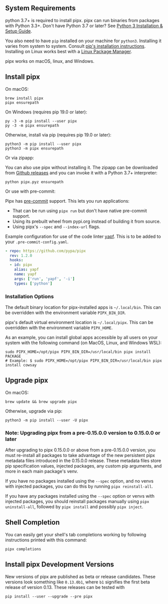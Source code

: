 ## System Requirements

python 3.7+ is required to install pipx. pipx can run binaries from packages with Python 3.3+. Don't have Python 3.7 or later? See [Python 3 Installation & Setup Guide](https://realpython.com/installing-python/).

You also need to have `pip` installed on your machine for `python3`. Installing it varies from system to system. Consult [pip's installation instructions](https://pip.pypa.io/en/stable/installing/). Installing on Linux works best with a [Linux Package Manager](https://packaging.python.org/guides/installing-using-linux-tools/#installing-pip-setuptools-wheel-with-linux-package-managers).

pipx works on macOS, linux, and Windows.

## Install pipx

On macOS:

```
brew install pipx
pipx ensurepath
```

On Windows (requires pip 19.0 or later):

```
py -3 -m pip install --user pipx
py -3 -m pipx ensurepath
```

Otherwise, install via pip (requires pip 19.0 or later):

```
python3 -m pip install --user pipx
python3 -m pipx ensurepath
```

Or via zipapp:

You can also use pipx without installing it.
The zipapp can be downloaded from [Github releases](https://github.com/pypa/pipx/releases) and you can invoke it with a Python 3.7+ interpreter:

```
python pipx.pyz ensurepath
```

<a name="pre-commit"></a>Or use with pre-commit:

Pipx has [pre-commit](https://pre-commit.com/) support. This lets you run applications:
* That can be run using `pipx run` but don't have native pre-commit support.
* Using its prebuilt wheel from pypi.org instead of building it from source.
* Using pipx's `--spec` and `--index-url` flags.

Example configuration for use of the code linter [yapf](https://github.com/google/yapf/). This is to be added to your `.pre-commit-config.yaml`. 

```yaml
- repo: https://github.com/pypa/pipx
  rev: 1.2.0
  hooks:
  - id: pipx
    alias: yapf
    name: yapf
    args: ['run', 'yapf', '-i']
    types: ['python']
```

### Installation Options

The default binary location for pipx-installed apps is `~/.local/bin`. This can be overridden with the environment variable `PIPX_BIN_DIR`.

pipx's default virtual environment location is `~/.local/pipx`. This can be overridden with the environment variable `PIPX_HOME`.

As an example, you can install global apps accessible by all users on your system with the following command (on MacOS, Linux, and Windows WSL):

```
sudo PIPX_HOME=/opt/pipx PIPX_BIN_DIR=/usr/local/bin pipx install PACKAGE
# Example: $ sudo PIPX_HOME=/opt/pipx PIPX_BIN_DIR=/usr/local/bin pipx install cowsay
```

## Upgrade pipx

On macOS:

```
brew update && brew upgrade pipx
```

Otherwise, upgrade via pip:

```
python3 -m pip install --user -U pipx
```

### Note: Upgrading pipx from a pre-0.15.0.0 version to 0.15.0.0 or later

After upgrading to pipx 0.15.0.0 or above from a pre-0.15.0.0 version, you must re-install all packages to take advantage of the new persistent pipx metadata files introduced in the 0.15.0.0 release. These metadata files store pip specification values, injected packages, any custom pip arguments, and more in each main package's venv.

If you have no packages installed using the `--spec` option, and no venvs with injected packages, you can do this by running `pipx reinstall-all`.

If you have any packages installed using the `--spec` option or venvs with injected packages, you should reinstall packages manually using `pipx uninstall-all`, followed by `pipx install` and possibly `pipx inject`.

## Shell Completion

You can easily get your shell's tab completions working by following instructions printed with this command:

```
pipx completions
```

## Install pipx Development Versions

New versions of pipx are published as beta or release candidates. These versions look something like `0.13.0b1`, where `b1` signifies the first beta release of version 0.13. These releases can be tested with

```
pip install --user --upgrade --pre pipx
```
